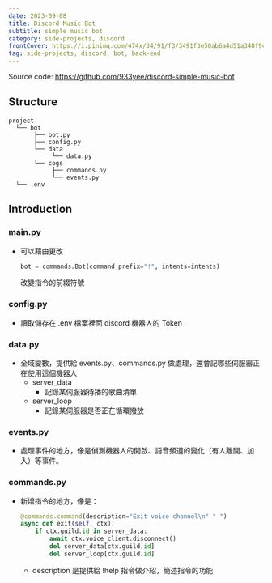 ```yaml
---
date: 2023-09-08
title: Discord Music Bot
subtitle: simple music bot
category: side-projects, discord
frontCover: https://i.pinimg.com/474x/34/91/f3/3491f3e50ab6a4d51a348f9cc2419842.jpg
tag: side-projects, discord, bot, back-end
---
```

Source code: https://github.com/933yee/discord-simple-music-bot

## Structure
```
project
  └── bot
       ├── bot.py
       ├── config.py
       └── data
            └── data.py
       └── cogs
            ├── commands.py
            └── events.py
  └── .env
```

## Introduction

### main.py
  - 可以藉由更改
    ```py
    bot = commands.Bot(command_prefix="!", intents=intents)
    ```
    改變指令的前綴符號

### config.py
  - 讀取儲存在 .env 檔案裡面 discord 機器人的 Token

### data.py
  - 全域變數，提供給 events.py、commands.py 做處理，還會記哪些伺服器正在使用這個機器人
    - server_data
      - 記錄某伺服器待播的歌曲清單
    - server_loop
      - 記錄某伺服器是否正在循環撥放
      
### events.py
  - 處理事件的地方，像是偵測機器人的開啟、語音頻道的變化（有人離開、加入）等事件。

### commands.py
  - 新增指令的地方，像是：
    ```py
    @commands.command(description="Exit voice channel\n" " ")
    async def exit(self, ctx):
        if ctx.guild.id in server_data:
            await ctx.voice_client.disconnect()
            del server_data[ctx.guild.id]
            del server_loop[ctx.guild.id]
    ```
    - description 是提供給 !help 指令做介紹，簡述指令的功能
